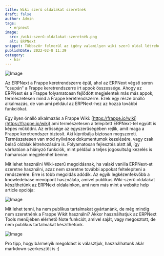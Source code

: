 ```yaml
---
title: Wiki szerű oldalakat szeretnék
draft: false
author: Admin
tags:
  - erpnext
image:
  src: /wiki-szerű-oldalakat-szeretnék.png
  alt: ERPNext
snippet: Többször felmerül az igény valamilyen wiki szerű oldal létrehozására. Erre eddig is volt lehetőség, de mostantól erre is van hivatalos megoldás.
publishDate: 2022-02-8 11:39
category:
  - hír
---
```


![Image](/images/wiki-szerű-oldalakat-szeretnék.png)

Az ERPNext a Frappe keretrendszerre épül, ahol az ERPNext végső soron "csupán" a Frappe keretrendszerre írt appok összessége. Ahogy az ERPNext és a Frappe folyamatoasn fejlődött megjelentek más más appok, természetesen mind a Frappe keretrendszerre. Ezek egy része önálló alkalmazás, de van ami például az ERPNext-hez az hozzá további funkciókat.

Egy ilyen önálló alkalmazás a Frappe Wiki: [https://frappe.io/wiki](https://frappe.io/wiki) ami természetesen a telepített ERPNext-tel együtt is képes működni. Az erőssége az egyszerűségében rejlik, amit maga a Frappe keretrendszer biztosít. Aki kipróbálja biztosan megszereti. Természetesen van mód nyilvános dokumentumok kezelésére, vagy csak belső oldalak létrehozására is. Folyamatosan fejlesztés alatt áll, így várhatóan a hiányzó funkciók, mint például a teljes jogosultság kezelés is hamarosan megjelenhet benne.

Mit lehet használni Wiki-szerű megoldásnak, ha valaki vanilla ERPNext-et szeretne használni, azaz nem szeretne további appokat feltelepíteni a rendszerére. Erre is több megoldás adódik. Az egyik legkézenfekvőbb a knowledebase menüpont használata, amivel publikus Wiki-szerű oldalakat készíthetünk az ERPNext oldalainkon, ami nem más mint a website help article opciója:

![Image](/images/M39Wp5r.png)

Mit lehet tenni, ha nem publikus tartalmakat gyártanánk, de még mindig nem szeretnénk a Frappe Wikit használni? Akkor használhatjuk az ERPNext Tools menüjében elérhető Note funkciót, amivel saját, vagy megosztott, de nem publikus tartalmakat készíthetünk.

![Image](/images/TEBNJj1.png)

Pro tipp, hogy bármelyik megoldást is választjuk, használhatunk akár markdown szerkesztőt is :)
